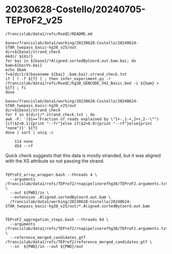 
#	20230628-Costello/20240705-TEProF2_v25


```
/francislab/data1/refs/RseQC/README.md 
```

```
base=/francislab/data1/working/20230628-Costello/20240624-STAR_twopass_basic-hg38_v25/out
dir=${base}/strand_check
mkdir ${dir}
for bai in ${base}/*Aligned.sortedByCoord.out.bam.bai; do
bam=${bai%%.bai}
echo $bam
f=${dir}/$(basename ${bai} .bam.bai).strand_check.txt
if [ ! -f ${f} ] ; then infer_experiment.py -r /francislab/data1/refs/RseQC/hg38_GENCODE_V42_Basic.bed -i ${bam} > ${f} ; fi
done
```

```
base=/francislab/data1/working/20230628-Costello/20240624-STAR_twopass_basic-hg38_v25/out
dir=${base}/strand_check
for f in ${dir}/*.strand_check.txt ; do
awk -F: '($1=="Fraction of reads explained by \"1+-,1-+,2++,2--\""){if($2<0.1){print "--fr"}else if($2>0.9){print "--rf"}else{print "none"}}' ${f}
done | sort | uniq -c
```

```
    114 none
    454 --rf
```

Quick check suggests that this data is mostly stranded, but it was aligned with the XS attribute so not passing the strand.









```

TEProF2_array_wrapper.bash --threads 4 \
  --arguments /francislab/data1/refs/TEProf2/rnapipelinerefhg38/TEProF2.arguments.txt \
  --out ${PWD}/in \
  --extension .Aligned.sortedByCoord.out.bam \
  /francislab/data1/working/20230628-Costello/20240624-STAR_twopass_basic-hg38_v25/out/*.Aligned.sortedByCoord.out.bam

```



```

TEProF2_aggregation_steps.bash --threads 64 \
  --arguments /francislab/data1/refs/TEProf2/rnapipelinerefhg38/TEProF2.arguments.txt \
  --reference_merged_candidates_gtf /francislab/data1/refs/TEProf2/reference_merged_candidates.gtf \
  --in  ${PWD}/in --out ${PWD}/out

```















